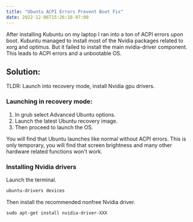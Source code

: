 ```yaml
---
title: "Ubuntu ACPI Errors Prevent Boot Fix"
date: 2022-12-06T15:26:18-07:00
---
```


After installing Kubuntu on my laptop I ran into a ton of ACPI errors upon boot.
Kubuntu managed to install most of the Nvidia packages related to xorg and optimus.
But it failed to install the main nvidia-driver component.
This leads to ACPI errors and a unbootable OS.

## Solution:
TLDR: Launch into recovery mode, install Nvidia gpu drivers.

### Launching in recovery mode:

1. In grub select Advanced Ubuntu options.
2. Launch the latest Ubuntu recovery image.
3. Then proceed to launch the OS.

You will find that Ubuntu launches like normal without ACPI errors.
This is only temporary, you will find that screen brightness and many other hardware related functions won't work.

### Installing Nvidia drivers

Launch the terminal.

```bash
ubuntu-drivers devices
```

Then install the recommended nonfree Nvidia driver.

```sudo apt-get install nvidia-driver-XXX```
